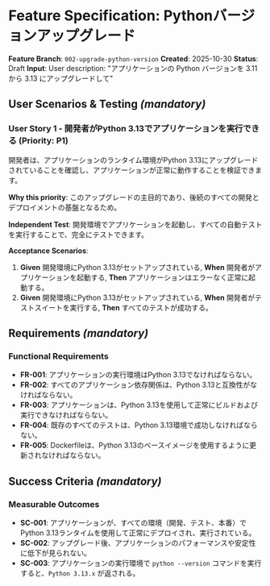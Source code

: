 # Feature Specification: Pythonバージョンアップグレード

**Feature Branch**: `002-upgrade-python-version`
**Created**: 2025-10-30
**Status**: Draft
**Input**: User description: "アプリケーションの Python バージョンを 3.11 から 3.13 にアップグレードして"

## User Scenarios & Testing *(mandatory)*

### User Story 1 - 開発者がPython 3.13でアプリケーションを実行できる (Priority: P1)

開発者は、アプリケーションのランタイム環境がPython 3.13にアップグレードされていることを確認し、アプリケーションが正常に動作することを検証できます。

**Why this priority**: このアップグレードの主目的であり、後続のすべての開発とデプロイメントの基盤となるため。

**Independent Test**: 開発環境でアプリケーションを起動し、すべての自動テストを実行することで、完全にテストできます。

**Acceptance Scenarios**:

1.  **Given** 開発環境にPython 3.13がセットアップされている, **When** 開発者がアプリケーションを起動する, **Then** アプリケーションはエラーなく正常に起動する。
2.  **Given** 開発環境にPython 3.13がセットアップされている, **When** 開発者がテストスイートを実行する, **Then** すべてのテストが成功する。

## Requirements *(mandatory)*

### Functional Requirements

-   **FR-001**: アプリケーションの実行環境はPython 3.13でなければならない。
-   **FR-002**: すべてのアプリケーション依存関係は、Python 3.13と互換性がなければならない。
-   **FR-003**: アプリケーションは、Python 3.13を使用して正常にビルドおよび実行できなければならない。
-   **FR-004**: 既存のすべてのテストは、Python 3.13環境で成功しなければならない。
-   **FR-005**: Dockerfileは、Python 3.13のベースイメージを使用するように更新されなければならない。

## Success Criteria *(mandatory)*

### Measurable Outcomes

-   **SC-001**: アプリケーションが、すべての環境（開発、テスト、本番）でPython 3.13ランタイムを使用して正常にデプロイされ、実行されている。
-   **SC-002**: アップグレード後、アプリケーションのパフォーマンスや安定性に低下が見られない。
-   **SC-003**: アプリケーションの実行環境で `python --version` コマンドを実行すると、`Python 3.13.x` が返される。